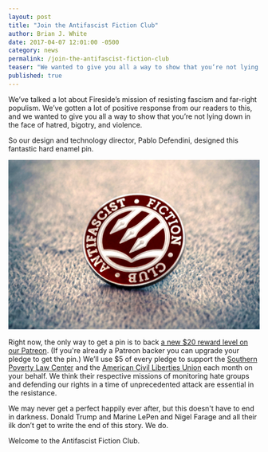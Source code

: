 ```yaml
---
layout: post
title: "Join the Antifascist Fiction Club"
author: Brian J. White
date: 2017-04-07 12:01:00 -0500
category: news
permalink: /join-the-antifascist-fiction-club
teaser: "We wanted to give you all a way to show that you’re not lying down in the face of hatred, bigotry, and violence."
published: true
---
```

We’ve talked a lot about Fireside’s mission of resisting fascism and far-right populism. We’ve gotten a lot of positive response from our readers to this, and we wanted to give you all a way to show that you’re not lying down in the face of hatred, bigotry, and violence.

So our design and technology director, Pablo Defendini, designed this fantastic hard enamel pin.

![Antifascist Fiction Club Pin](/images/graphics/antifa-pin-product-shot.png)

Right now, the only way to get a pin is to back [a new $20 reward level on our Patreon](https://www.patreon.com/firesidefiction). (If you're already a Patreon backer you can upgrade your pledge to get the pin.) We’ll use $5 of every pledge to support the [Southern Poverty Law Center](https://www.splcenter.org) and the [American Civil Liberties Union](https://www.aclu.org) each month on your behalf. We think their respective missions of monitoring hate groups and defending our rights in a time of unprecedented attack are essential in the resistance.

We may never get a perfect happily ever after, but this doesn't have to end in darkness. Donald Trump and Marine LePen and Nigel Farage and all their ilk don’t get to write the end of this story. We do.

Welcome to the Antifascist Fiction Club.
